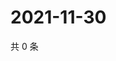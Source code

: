 # 2021-11-30

共 0 条

<!-- BEGIN WEIBO -->
<!-- 最后更新时间 Tue Nov 30 2021 15:09:43 GMT+0800 (China Standard Time) -->

<!-- END WEIBO -->
